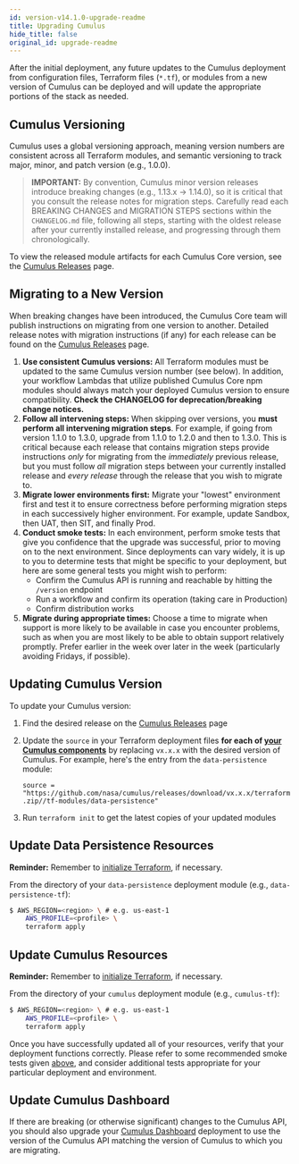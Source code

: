 ```yaml
---
id: version-v14.1.0-upgrade-readme
title: Upgrading Cumulus
hide_title: false
original_id: upgrade-readme
---
```


After the initial deployment, any future updates to the Cumulus deployment from configuration files, Terraform files (`*.tf`), or modules from a new version of Cumulus can be deployed and will update the appropriate portions of the stack as needed.

## Cumulus Versioning

Cumulus uses a global versioning approach, meaning version numbers are consistent across all Terraform modules, and semantic versioning to track major, minor, and patch version (e.g., 1.0.0).

> **IMPORTANT:** By convention, Cumulus minor version releases introduce breaking changes (e.g., 1.13.x -> 1.14.0), so it is critical that you consult the release notes for migration steps.  Carefully read each BREAKING CHANGES and MIGRATION STEPS sections within the `CHANGELOG.md` file, following all steps, starting with the oldest release after your currently installed release, and progressing through them chronologically.

To view the released module artifacts for each Cumulus Core version, see the [Cumulus Releases] page.

## Migrating to a New Version

When breaking changes have been introduced, the Cumulus Core team will publish instructions on migrating from one version to another.  Detailed release notes with migration instructions (if any) for each release can be found on the [Cumulus Releases] page.

1. **Use consistent Cumulus versions:** All Terraform modules must be updated to the same Cumulus version number (see below). In addition, your workflow Lambdas that utilize published Cumulus Core npm modules should always match your deployed Cumulus version to ensure compatibility. **Check the CHANGELOG for deprecation/breaking change notices.**
2. **Follow all intervening steps:** When skipping over versions, you **must perform all intervening migration steps**.  For example, if going from version 1.1.0 to 1.3.0, upgrade from 1.1.0 to 1.2.0 and then to 1.3.0.  This is critical because each release that contains migration steps provide instructions _only_ for migrating from the _immediately_ previous release, but you must follow _all_ migration steps between your currently installed release and _every release_ through the release that you wish to migrate to.
3. **Migrate lower environments first:** Migrate your "lowest" environment first and test it to ensure correctness before performing migration steps in each successively higher environment.  For example, update Sandbox, then UAT, then SIT, and finally Prod.
4. **Conduct smoke tests:** In each environment, perform smoke tests that give you confidence that the upgrade was successful, prior to moving on to the next environment. Since deployments can vary widely, it is up to you to determine tests that might be specific to your deployment, but here are some general tests you might wish to perform:
    * Confirm the Cumulus API is running and reachable by hitting the `/version` endpoint
    * Run a workflow and confirm its operation (taking care in Production)
    * Confirm distribution works
5. **Migrate during appropriate times:** Choose a time to migrate when support is more likely to be available in case you encounter problems, such as when you are most likely to be able to obtain support relatively promptly.  Prefer earlier in the week over later in the week (particularly avoiding Fridays, if possible).

## Updating Cumulus Version

To update your Cumulus version:

1. Find the desired release on the [Cumulus Releases] page
2. Update the `source` in your Terraform deployment files **for each of [your Cumulus components](./components.md#available-cumulus-components)** by replacing `vx.x.x` with the desired version of Cumulus.  For example, here's the
entry from the `data-persistence` module:

    `source = "https://github.com/nasa/cumulus/releases/download/vx.x.x/terraform.zip//tf-modules/data-persistence"`

3. Run `terraform init` to get the latest copies of your updated modules

## Update Data Persistence Resources

**Reminder:** Remember to [initialize Terraform](./README.md#initialize-terraform), if necessary.

From the directory of your `data-persistence` deployment module (e.g., `data-persistence-tf`):

```bash
$ AWS_REGION=<region> \ # e.g. us-east-1
    AWS_PROFILE=<profile> \
    terraform apply
```

## Update Cumulus Resources

**Reminder:** Remember to [initialize Terraform](./README.md#initialize-terraform), if necessary.

From the directory of your `cumulus` deployment module (e.g., `cumulus-tf`):

```bash
$ AWS_REGION=<region> \ # e.g. us-east-1
    AWS_PROFILE=<profile> \
    terraform apply
```

Once you have successfully updated all of your resources, verify that your
deployment functions correctly. Please refer to some recommended smoke tests
given [above](#migrating-to-a-new-version), and consider additional tests appropriate for your particular
deployment and environment.

## Update Cumulus Dashboard

If there are breaking (or otherwise significant) changes to the Cumulus API, you should also upgrade your [Cumulus Dashboard] deployment to use the version of the Cumulus API matching the version of Cumulus to which you are migrating.

[Cumulus Releases]:
  https://github.com/nasa/cumulus/releases
[Cumulus Dashboard]:
  https://github.com/nasa/cumulus-dashboard
